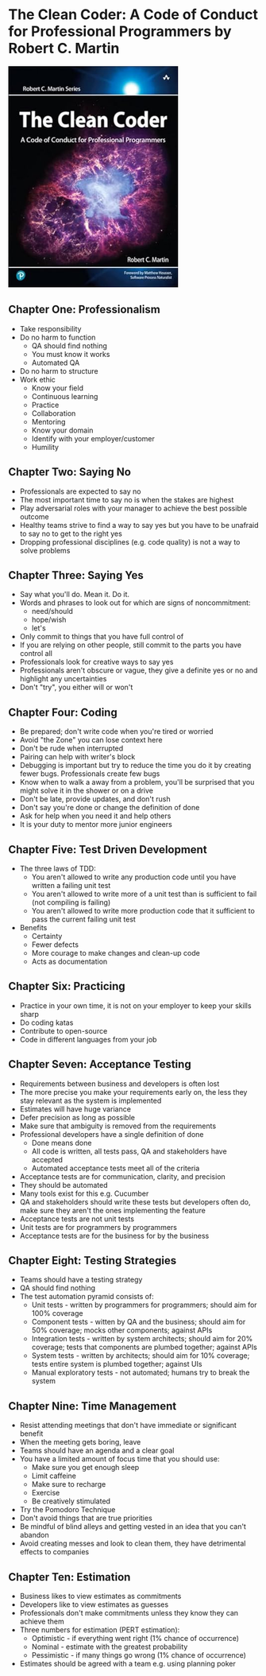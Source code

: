 # The Clean Coder: A Code of Conduct for Professional Programmers by Robert C. Martin

![Cover](./cover.jpg)

## Chapter One: Professionalism

* Take responsibility
* Do no harm to function
  * QA should find nothing
  * You must know it works
  * Automated QA
* Do no harm to structure
* Work ethic
  * Know your field
  * Continuous learning
  * Practice
  * Collaboration
  * Mentoring
  * Know your domain
  * Identify with your employer/customer
  * Humility

## Chapter Two: Saying No

* Professionals are expected to say no
* The most important time to say no is when the stakes are highest
* Play adversarial roles with your manager to achieve the best possible outcome
* Healthy teams strive to find a way to say yes but you have to be unafraid to say no to get to the right yes
* Dropping professional disciplines (e.g. code quality) is not a way to solve problems

## Chapter Three: Saying Yes

* Say what you'll do. Mean it. Do it.
* Words and phrases to look out for which are signs of noncommitment:
  * need/should
  * hope/wish
  * let's
* Only commit to things that you have full control of
* If you are relying on other people, still commit to the parts you have control all
* Professionals look for creative ways to say yes
* Professionals aren't obscure or vague, they give a definite yes or no and highlight any uncertainties
* Don't "try", you either will or won't

## Chapter Four: Coding

* Be prepared; don't write code when you're tired or worried
* Avoid "the Zone" you can lose context here
* Don't be rude when interrupted
* Pairing can help with writer's block
* Debugging is important but try to reduce the time you do it by creating fewer bugs. Professionals create few bugs
* Know when to walk a away from a problem, you'll be surprised that you might solve it in the shower or on a drive
* Don't be late, provide updates, and don't rush
* Don't say you're done or change the definition of done
* Ask for help when you need it and help others
* It is your duty to mentor more junior engineers

## Chapter Five: Test Driven Development

* The three laws of TDD:
  * You aren't allowed to write any production code until you have written a failing unit test
  * You aren't allowed to write more of a unit test than is sufficient to fail (not compiling is failing)
  * You aren't allowed to write more production code that it sufficient to pass the current failing unit test
* Benefits
  * Certainty
  * Fewer defects
  * More courage to make changes and clean-up code
  * Acts as documentation

## Chapter Six: Practicing

* Practice in your own time, it is not on your employer to keep your skills sharp
* Do coding katas
* Contribute to open-source
* Code in different languages from your job

## Chapter Seven: Acceptance Testing

* Requirements between business and developers is often lost
* The more precise you make your requirements early on, the less they stay relevant as the system is implemented
* Estimates will have huge variance
* Defer precision as long as possible
* Make sure that ambiguity is removed from the requirements
* Professional developers have a single definition of done
  * Done means done
  * All code is written, all tests pass, QA and stakeholders have accepted
  * Automated acceptance tests meet all of the criteria
* Acceptance tests are for communication, clarity, and precision
* They should be automated
* Many tools exist for this e.g. Cucumber
* QA and stakeholders should write these tests but developers often do, make sure they aren't the ones implementing the feature
* Acceptance tests are not unit tests
* Unit tests are for programmers by programmers
* Acceptance tests are for the business for by the business

## Chapter Eight: Testing Strategies

* Teams should have a testing strategy
* QA should find nothing
* The test automation pyramid consists of:
  * Unit tests - written by programmers for programmers; should aim for 100% coverage
  * Component tests - witten by QA and the business; should aim for 50% coverage; mocks other components; against APIs
  * Integration tests - written by system architects; should aim for 20% coverage; tests that components are plumbed together; against APIs
  * System tests - written by architects; should aim for 10% coverage; tests entire system is plumbed together; against UIs
  * Manual exploratory tests - not automated; humans try to break the system

## Chapter Nine: Time Management

* Resist attending meetings that don't have immediate or significant benefit
* When the meeting gets boring, leave
* Teams should have an agenda and a clear goal
* You have a limited amount of focus time that you should use:
  * Make sure you get enough sleep
  * Limit caffeine
  * Make sure to recharge
  * Exercise
  * Be creatively stimulated
* Try the Pomodoro Technique
* Don't avoid things that are true priorities
* Be mindful of blind alleys and getting vested in an idea that you can't abandon
* Avoid creating messes and look to clean them, they have detrimental effects to companies

## Chapter Ten: Estimation

* Business likes to view estimates as commitments
* Developers like to view estimates as guesses
* Professionals don't make commitments unless they know they can achieve them
* Three numbers for estimation (PERT estimation):
  * Optimistic - if everything went right (1% chance of occurrence)
  * Nominal - estimate with the greatest probability
  * Pessimistic - if many things go wrong (1% chance of occurrence)
* Estimates should be agreed with a team e.g. using planning poker
